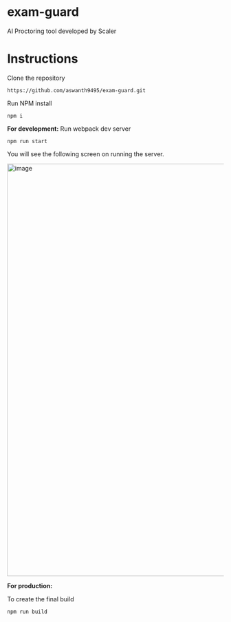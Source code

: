 # exam-guard
AI Proctoring tool developed by Scaler

# Instructions

Clone the repository

```
https://github.com/aswanth9495/exam-guard.git
```

Run NPM install
```
npm i
```

**For development:**
Run webpack dev server
```
npm run start
```

You will see the following screen on running the server.

<img width="959" alt="image" src="https://github.com/user-attachments/assets/7ee34101-33a5-4b2d-a69f-11f9605e97ab">

**For production:**

To create the final build
```
npm run build
```

